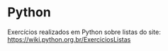 # Python
 Exercícios realizados em Python sobre listas do site: https://wiki.python.org.br/ExerciciosListas
